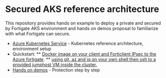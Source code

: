 # Secured AKS reference architecture

This repository provides hands on example to deploy a private and secured by Fortigate AKS environment and hands on demos proposal to familiarize with what Fortigate can secure.


* [Azure Kubernetes Service](AKS-Private-secured.md) - Kubernetes reference architecture, environment setup
* Quickstart:
  **  [Docker image on your client and Forticlient IPsec to the Azure fortigate](Local%20Docker%20and%20VPN.md).
  ** [using git, az and jq on your own shell then ssh to a provided jumphost VM inside the cluster.](JumphostUsage.md)
* [Hands on demos](Hands%20on%20demos.md) - Protection step by step

